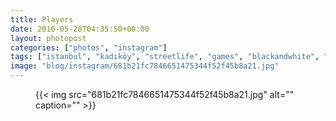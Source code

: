 ```yaml
---
title: Players
date: 2016-05-28T04:35:50+00:00
layout: photopost
categories: ["photos", "instagram"]
tags: ["istanbul", "kadıköy", "streetlife", "games", "blackandwhite", "coffee"]
image: "blog/instagram/681b21fc7846651475344f52f45b8a21.jpg"
---
```


<figure class="photo photo--square">
  {{< img src="681b21fc7846651475344f52f45b8a21.jpg" alt="" caption="" >}}

</figure>


